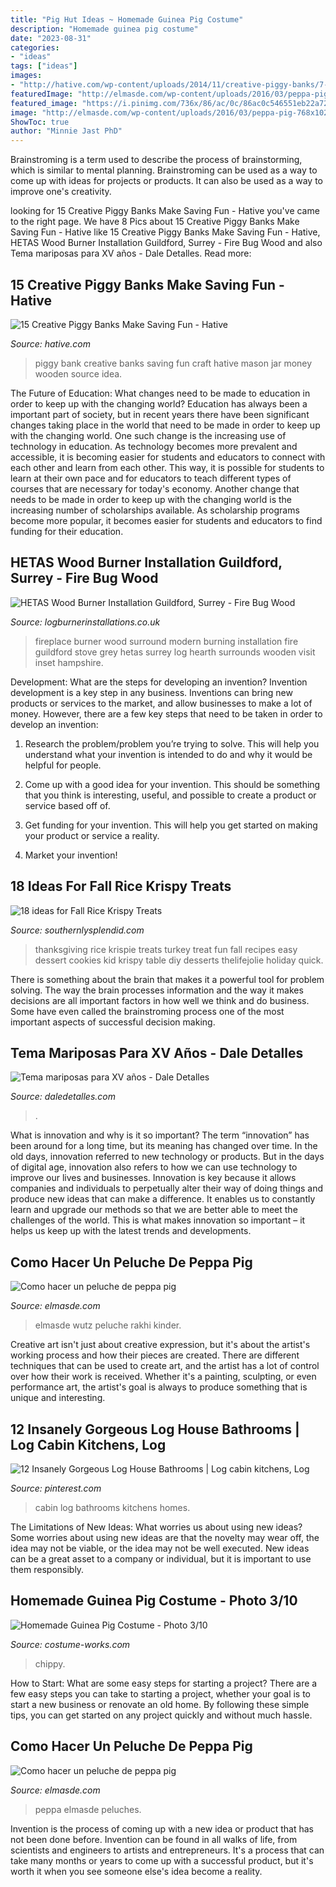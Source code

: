 ```yaml
---
title: "Pig Hut Ideas ~ Homemade Guinea Pig Costume"
description: "Homemade guinea pig costume"
date: "2023-08-31"
categories:
- "ideas"
tags: ["ideas"]
images:
- "http://hative.com/wp-content/uploads/2014/11/creative-piggy-banks/7-creative-piggy-banks.jpg"
featuredImage: "http://elmasde.com/wp-content/uploads/2016/03/peppa-pig-felt01-768x1024.jpg"
featured_image: "https://i.pinimg.com/736x/86/ac/0c/86ac0c546551eb22a7297bb085242a0f--log-cabin-bathrooms-cabin-kitchens.jpg"
image: "http://elmasde.com/wp-content/uploads/2016/03/peppa-pig-768x1029.jpg"
ShowToc: true
author: "Minnie Jast PhD"
---
```



Brainstroming is a term used to describe the process of brainstorming, which is similar to mental planning. Brainstroming can be used as a way to come up with ideas for projects or products. It can also be used as a way to improve one's creativity.

	

		
looking for 15 Creative Piggy Banks Make Saving Fun - Hative you've came to the right page. We have 8 Pics about 15 Creative Piggy Banks Make Saving Fun - Hative like 15 Creative Piggy Banks Make Saving Fun - Hative, HETAS Wood Burner Installation Guildford, Surrey - Fire Bug Wood and also Tema mariposas para XV años - Dale Detalles. Read more:
		
    
## 15 Creative Piggy Banks Make Saving Fun - Hative

<img loading=lazy src="http://hative.com/wp-content/uploads/2014/11/creative-piggy-banks/7-creative-piggy-banks.jpg" onerror="this.onerror=null;this.src='https://tse1.mm.bing.net/th?id=OIP.EV6XLw_KY_gensrBalLh-wHaKX&amp;pid=15.1';" alt="15 Creative Piggy Banks Make Saving Fun - Hative">

_Source: hative.com_

>piggy bank creative banks saving fun craft hative mason jar money wooden source idea. 

	

The Future of Education: What changes need to be made to education in order to keep up with the changing world?
Education has always been a important part of society, but in recent years there have been significant changes taking place in the world that need to be made in order to keep up with the changing world. One such change is the increasing use of technology in education. As technology becomes more prevalent and accessible, it is becoming easier for students and educators to connect with each other and learn from each other. This way, it is possible for students to learn at their own pace and for educators to teach different types of courses that are necessary for today's economy. Another change that needs to be made in order to keep up with the changing world is the increasing number of scholarships available. As scholarship programs become more popular, it becomes easier for students and educators to find funding for their education.

    
## HETAS Wood Burner Installation Guildford, Surrey - Fire Bug Wood

<img loading=lazy src="http://logburnerinstallations.co.uk/wp-content/uploads/2018/04/modern-fireplace-surround-0107.jpg" onerror="this.onerror=null;this.src='https://tse3.mm.bing.net/th?id=OIP.oY_5-jGh7rvfdZ3lyNW-3gHaJ4&amp;pid=15.1';" alt="HETAS Wood Burner Installation Guildford, Surrey - Fire Bug Wood">

_Source: logburnerinstallations.co.uk_

>fireplace burner wood surround modern burning installation fire guildford stove grey hetas surrey log hearth surrounds wooden visit inset hampshire. 

	

Development: What are the steps for developing an invention?
Invention development is a key step in any business. Inventions can bring new products or services to the market, and allow businesses to make a lot of money. However, there are a few key steps that need to be taken in order to develop an invention:
1. Research the problem/problem you’re trying to solve. This will help you understand what your invention is intended to do and why it would be helpful for people.

2. Come up with a good idea for your invention. This should be something that you think is interesting, useful, and possible to create a product or service based off of.

3. Get funding for your invention. This will help you get started on making your product or service a reality.

4. Market your invention!

    
## 18 Ideas For Fall Rice Krispy Treats

<img loading=lazy src="https://www.southernlysplendid.com/wp-content/uploads/2017/09/123-683x1024.jpg" onerror="this.onerror=null;this.src='https://tse3.mm.bing.net/th?id=OIP.lYaoe-nFto-cIl-xmuupdAHaLG&amp;pid=15.1';" alt="18 ideas for Fall Rice Krispy Treats">

_Source: southernlysplendid.com_

>thanksgiving rice krispie treats turkey treat fun fall recipes easy dessert cookies kid krispy table diy desserts thelifejolie holiday quick. 

	

There is something about the brain that makes it a powerful tool for problem solving. The way the brain processes information and the way it makes decisions are all important factors in how well we think and do business. Some have even called the brainstroming process one of the most important aspects of successful decision making.

    
## Tema Mariposas Para XV Años - Dale Detalles

<img loading=lazy src="https://www.daledetalles.com/wp-content/uploads/2016/08/quince-años-tema-mariposas13.jpg" onerror="this.onerror=null;this.src='https://tse2.mm.bing.net/th?id=OIP.1I9OwnrJrzGEVE3_Cy_j7gHaLG&amp;pid=15.1';" alt="Tema mariposas para XV años - Dale Detalles">

_Source: daledetalles.com_

>. 

	

What is innovation and why is it so important?
The term “innovation” has been around for a long time, but its meaning has changed over time. In the old days, innovation referred to new technology or products. But in the days of digital age, innovation also refers to how we can use technology to improve our lives and businesses.
Innovation is key because it allows companies and individuals to perpetually alter their way of doing things and produce new ideas that can make a difference. It enables us to constantly learn and upgrade our methods so that we are better able to meet the challenges of the world. This is what makes innovation so important – it helps us keep up with the latest trends and developments.

    
## Como Hacer Un Peluche De Peppa Pig

<img loading=lazy src="http://elmasde.com/wp-content/uploads/2016/03/peppa-pig-felt01-768x1024.jpg" onerror="this.onerror=null;this.src='https://tse2.mm.bing.net/th?id=OIP.0BmOYjEe3kIuJt6OXKL1ugHaJ4&amp;pid=15.1';" alt="Como hacer un peluche de peppa pig">

_Source: elmasde.com_

>elmasde wutz peluche rakhi kinder. 

	

Creative art isn't just about creative expression, but it's about the artist's working process and how their pieces are created. There are different techniques that can be used to create art, and the artist has a lot of control over how their work is received. Whether it's a painting, sculpting, or even performance art, the artist's goal is always to produce something that is unique and interesting.

    
## 12 Insanely Gorgeous Log House Bathrooms | Log Cabin Kitchens, Log

<img loading=lazy src="https://i.pinimg.com/736x/86/ac/0c/86ac0c546551eb22a7297bb085242a0f--log-cabin-bathrooms-cabin-kitchens.jpg" onerror="this.onerror=null;this.src='https://tse4.mm.bing.net/th?id=OIP.WfATJ3vhZ2AkGFOUtmy85AHaLS&amp;pid=15.1';" alt="12 Insanely Gorgeous Log House Bathrooms | Log cabin kitchens, Log">

_Source: pinterest.com_

>cabin log bathrooms kitchens homes. 

	

The Limitations of New Ideas: What worries us about using new ideas?
Some worries about using new ideas are that the novelty may wear off, the idea may not be viable, or the idea may not be well executed. New ideas can be a great asset to a company or individual, but it is important to use them responsibly.

    
## Homemade Guinea Pig Costume - Photo 3/10

<img loading=lazy src="https://photos.costume-works.com/full/guinea_pig4.jpg" onerror="this.onerror=null;this.src='https://tse1.mm.bing.net/th?id=OIP._wz29wF8L0VVXQXguRLzywHaK6&amp;pid=15.1';" alt="Homemade Guinea Pig Costume - Photo 3/10">

_Source: costume-works.com_

>chippy. 

	

How to Start: What are some easy steps for starting a project?
There are a few easy steps you can take to starting a project, whether your goal is to start a new business or renovate an old home. By following these simple tips, you can get started on any project quickly and without much hassle.

    
## Como Hacer Un Peluche De Peppa Pig

<img loading=lazy src="http://elmasde.com/wp-content/uploads/2016/03/peppa-pig-768x1029.jpg" onerror="this.onerror=null;this.src='https://tse3.mm.bing.net/th?id=OIP.K9edHVzzRjTqNyoiCNw7DwHaJ7&amp;pid=15.1';" alt="Como hacer un peluche de peppa pig">

_Source: elmasde.com_

>peppa elmasde peluches. 

	

Invention is the process of coming up with a new idea or product that has not been done before. Invention can be found in all walks of life, from scientists and engineers to artists and entrepreneurs. It's a process that can take many months or years to come up with a successful product, but it's worth it when you see someone else's idea become a reality.

